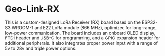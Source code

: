 # Geo-Link-RX
This is a custom-designed LoRa Receiver (RX) board based on the ESP32-S3 WROOM-1 and E22 LoRa module (866 MHz), optimized for long-range, low-power communication. The board includes an onboard OLED display, FTDI header and USB-C for programming, and a GPIO expansion header for additional peripherals. It also integrates proper power input with a range of 5v to 28v and triple power options.
